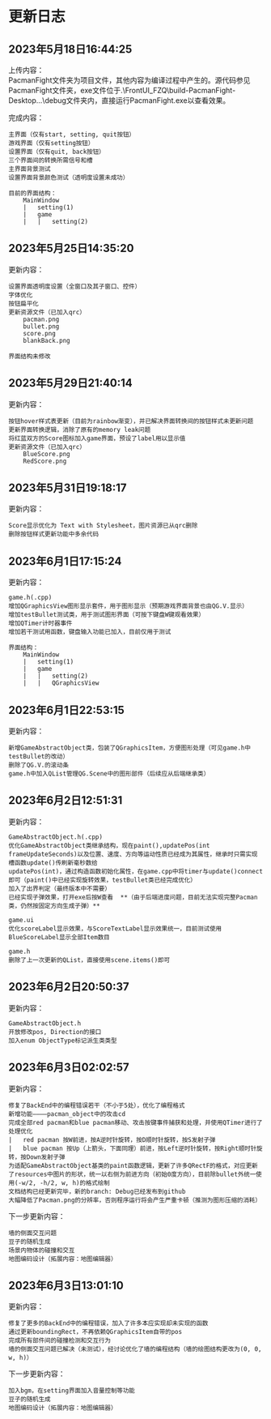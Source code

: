 # 更新日志
## 2023年5月18日16:44:25

上传内容：  
    PacmanFight文件夹为项目文件，其他内容为编译过程中产生的。源代码参见PacmanFight文件夹，exe文件位于.\FrontUI_FZQ\build-PacmanFight-Desktop...\debug文件夹内，直接运行PacmanFight.exe以查看效果。

完成内容：  
    
    主界面（仅有start, setting, quit按钮）  
    游戏界面（仅有setting按钮）  
    设置界面（仅有quit, back按钮）  
    三个界面间的转换所需信号和槽  
    主界面背景测试  
    设置界面背景颜色测试（透明度设置未成功）  
    
    目前的界面结构：  
        MainWindow
        |   setting(1)
        |   game
        |   |   setting(2)

## 2023年5月25日14:35:20

更新内容：  
    
    设置界面透明度设置（全窗口及其子窗口、控件）  
    字体优化  
    按钮扁平化  
    更新资源文件（已加入qrc）  
        pacman.png  
        bullet.png  
        score.png  
        blankBack.png  

    界面结构未修改

## 2023年5月29日21:40:14

更新内容：  

    按钮hover样式表更新（目前为rainbow渐变），并已解决界面转换间的按钮样式未更新问题  
    更新界面转换逻辑，消除了原有的memory leak问题  
    将红蓝双方的Score图标加入game界面，预设了label用以显示值  
    更新资源文件（已加入qrc）  
        BlueScore.png  
        RedScore.png  

## 2023年5月31日19:18:17

更新内容：  

    Score显示优化为 Text with Stylesheet，图片资源已从qrc删除  
    删除按钮样式更新功能中多余代码  

## 2023年6月1日17:15:24

更新内容：  

    game.h(.cpp)  
    增加QGraphicsView图形显示套件，用于图形显示（预期游戏界面背景也由QG.V.显示）  
    增加testBullet测试类，用于测试图形界面（可按下键盘W键观看效果）  
    增加QTimer计时器事件  
    增加若干测试用函数，键盘输入功能已加入，目前仅用于测试  

    界面结构：  
        MainWindow
        |   setting(1)
        |   game
        |   |   setting(2)
        |   |   QGraphicsView

## 2023年6月1日22:53:15

更新内容：  

    新增GameAbstractObject类，包装了QGraphicsItem，方便图形处理（可见game.h中testBullet的改动）  
    删除了QG.V.的滚动条  
    game.h中加入QList管理QG.Scene中的图形部件（后续应从后端继承类）  

## 2023年6月2日12:51:31

更新内容：

    GameAbstractObject.h(.cpp)  
    优化GameAbstractObject类继承结构，现在paint(),updatePos(int frameUpdateSeconds)以及位置、速度、方向等运动性质已经成为其属性，继承时只需实现槽函数update()传刷新毫秒数给
    updatePos(int)，通过构造函数初始化属性，在game.cpp中将timer与update()connect即可（paint()中已经实现旋转效果，testBullet类已经完成优化）  
    加入了出界判定（最终版本中不需要）  
    已经实现子弹效果，打开exe后按W查看  **（由于后端进度问题，目前无法实现完整Pacman类，仍然按固定方向生成子弹）**  
    
    game.ui  
    优化scoreLabel显示效果，与ScoreTextLabel显示效果统一，目前测试使用BlueScoreLabel显示全部Item数目  
    
    game.h
    删除了上一次更新的QList，直接使用scene.items()即可  

## 2023年6月2日20:50:37

更新内容：  

    GameAbstractObject.h  
    开放修改pos, Direction的接口  
    加入enum ObjectType标记派生类类型  

## 2023年6月3日02:02:57

更新内容：  

    修复了BackEnd中的编程错误若干（不小于5处），优化了编程格式  
    新增功能————pacman_object中的攻击cd  
    完成全部red pacman和blue pacman移动、攻击按键事件捕获和处理，并使用QTimer进行了处理优化  
    |   red pacman 按W前进，按A逆时针旋转，按D顺时针旋转，按S发射子弹  
    |   blue pacman 按Up（上箭头，下面同理）前进，按Left逆时针旋转，按Right顺时针旋转，按Down发射子弹  
    为适配GameAbstractObject基类的paint函数逻辑，更新了许多QRectF的格式，对应更新了resources中图片的形状，统一以右侧为前进方向（初始0度方向），目前除bullet外统一使用(-w/2, -h/2, w, h)的格式绘制  
    文档结构已经更新完毕，新的branch: Debug已经发布到github  
    大幅降低了Pacman.png的分辨率，否则程序运行将会产生严重卡顿（推测为图形压缩的消耗）  

下一步更新内容：  

    墙的侧面交互问题  
    豆子的随机生成  
    场景内物体的碰撞和交互  
    地图编码设计（拓展内容：地图编辑器）  

## 2023年6月3日13:01:10

更新内容：  
    
    修复了更多的BackEnd中的编程错误，加入了许多本应实现却未实现的函数  
    通过更新boundingRect，不再依赖QGraphicsItem自带的pos  
    完成所有部件间的碰撞检测和交互行为  
    墙的侧面交互问题已解决（未测试），经讨论优化了墙的编程结构（墙的绘图结构更改为(0, 0, w, h)）  

下一步更新内容：  
    
    加入bgm，在setting界面加入音量控制等功能  
    豆子的随机生成  
    地图编码设计（拓展内容：地图编辑器）  